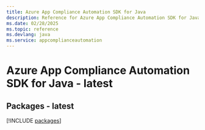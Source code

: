 ```yaml
---
title: Azure App Compliance Automation SDK for Java
description: Reference for Azure App Compliance Automation SDK for Java
ms.date: 02/28/2025
ms.topic: reference
ms.devlang: java
ms.service: appcomplianceautomation
---
```

# Azure App Compliance Automation SDK for Java - latest
## Packages - latest
[!INCLUDE [packages](app-compliance-automation-index.md)]